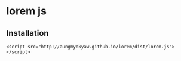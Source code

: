 # lorem js

## Installation
```
<script src="http://aungmyokyaw.github.io/lorem/dist/lorem.js"></script>
```
